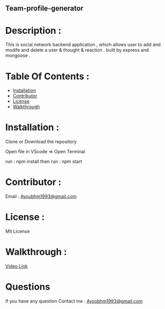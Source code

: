 
## Team-profile-generator
 

  # Description :

  This is social network backend application , which allows user to add and modife and delete a user & thought & reaction . built by express and mongoose .


  # Table Of Contents :

  * [Installation](#Installation)
  * [Contributor](#Contributor)
  * [License](#License)
  * [Walkthrough](#Walkthrough)
  
  
  # Installation :

  Clone or Download the repository 

  Open file in VScode => Open Terminal
  
  run : npm install
  then run : npm start

  # Contributor :

  Email : Ayoubhm1993@gmail.com

  # License :

  Mit License

  # Walkthrough :

  [Video Link](https://user-images.githubusercontent.com/70945176/113979761-4aaf5980-980b-11eb-9b20-095e42898c92.mp4
)

  # Questions

  If you have any question 
     Contact me :
   Ayoubhm1993@gmail.com
